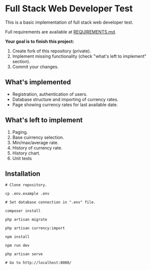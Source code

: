 # Full Stack Web Developer Test

This is a basic implementation of full stack web developer test.

Full requirements are available at [REQUIREMENTS.md](REQUIREMENTS.md).

**Your goal is to finish this project:**

1. Create fork of this repository (private).
2. Implement missing functionality (check "what's left to implement" section).
3. Commit your changes.

## What's implemented

* Registration, authentication of users.
* Database structure and importing of currency rates.
* Page showing currency rates for last available date.

## What's left to implement

1. Paging.
2. Base cuirrency selection.
3. Min/max/average rate.
4. History of currency rate.
5. History chart.
6. Unit tests

## Installation

```
# Clone repository.

cp .env.example .env

# Set database connection in ".env" file.

composer install

php artisan migrate

php artisan currency:import

npm install

npm run dev

php artisan serve

# Go to http://localhost:8000/
```

